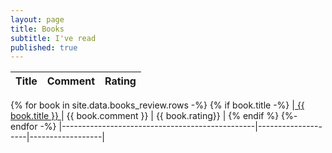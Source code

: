 ```yaml
---
layout: page
title: Books
subtitle: I've read
published: true
---
```


|Title                                           |Comment             |Rating            |
|------------------------------------------------|--------------------|------------------|
{% for book in site.data.books_review.rows -%}
{% if book.title -%}
|<a href="{{ book.url }}"> {{ book.title }}  </a>| {{ book.comment }} | {{ book.rating}} |
{% endif %}
{%- endfor -%}
|------------------------------------------------|--------------------|------------------|
